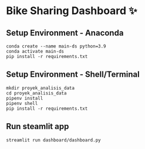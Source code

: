 # Bike Sharing Dashboard ✨

## Setup Environment - Anaconda

```
conda create --name main-ds python=3.9
conda activate main-ds
pip install -r requirements.txt
```

## Setup Environment - Shell/Terminal

```
mkdir proyek_analisis_data
cd proyek_analisis_data
pipenv install
pipenv shell
pip install -r requirements.txt
```

## Run steamlit app

```
streamlit run dashboard/dashboard.py
```
